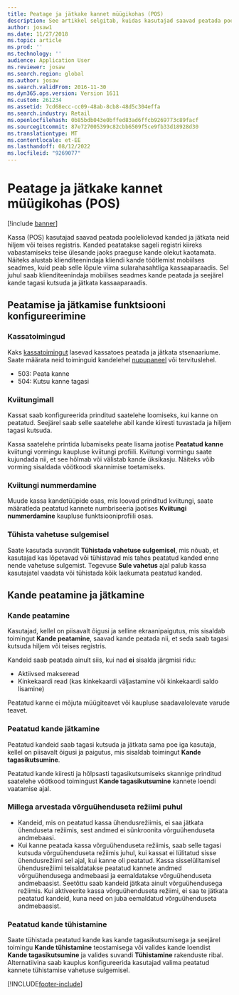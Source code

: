 ```yaml
---
title: Peatage ja jätkake kannet müügikohas (POS)
description: See artikkel selgitab, kuidas kasutajad saavad peatada pooleli kanded ja jätkata seejärel neid hiljem või teises registris, kasutades Dynamics 365 Commerce.
author: josaw1
ms.date: 11/27/2018
ms.topic: article
ms.prod: ''
ms.technology: ''
audience: Application User
ms.reviewer: josaw
ms.search.region: global
ms.author: josaw
ms.search.validFrom: 2016-11-30
ms.dyn365.ops.version: Version 1611
ms.custom: 261234
ms.assetid: 7cd68ecc-cc09-48ab-8cb8-48d5c304effa
ms.search.industry: Retail
ms.openlocfilehash: 0b85bdb043e0bffed83ad6ffcb9269773c89facf
ms.sourcegitcommit: 87e727005399c82cbb6509f5ce9fb33d18928d30
ms.translationtype: MT
ms.contentlocale: et-EE
ms.lasthandoff: 08/12/2022
ms.locfileid: "9269077"
---
```

# <a name="suspend-and-resume-a-transaction-in-the-point-of-sale-pos"></a>Peatage ja jätkake kannet müügikohas (POS)

[!include [banner](includes/banner.md)]


Kassa (POS) kasutajad saavad peatada pooleliolevad kanded ja jätkata neid hiljem või teises registris. Kanded peatatakse sageli registri kiireks vabastamiseks teise ülesande jaoks praeguse kande olekut kaotamata. Näiteks alustab klienditeenindaja kliendi kande töötlemist mobiilses seadmes, kuid peab selle lõpule viima sularahasahtliga kassaaparaadis. Sel juhul saab klienditeenindaja mobiilses seadmes kande peatada ja seejärel kande tagasi kutsuda ja jätkata kassaaparaadis.

## <a name="configure-suspend-and-resume-functionality"></a>Peatamise ja jätkamise funktsiooni konfigureerimine

### <a name="pos-operations"></a>Kassatoimingud

Kaks [kassatoimingut](pos-operations.md) lasevad kassatoes peatada ja jätkata stsenaariume. Saate määrata neid toiminguid kandelehel [nupupaneel](pos-screen-layouts.md) või tervituslehel.

- 503: Peata kanne
- 504: Kutsu kanne tagasi

### <a name="receipt-template"></a>Kviitungimall

Kassat saab konfigureerida prinditud saatelehe loomiseks, kui kanne on peatatud. Seejärel saab selle saatelehe abil kande kiiresti tuvastada ja hiljem tagasi kutsuda.

Kassa saatelehe printida lubamiseks peate lisama jaotise **Peatatud kanne** kviitungi vormingu kaupluse kviitungi profiili. Kviitungi vormingu saate kujundada nii, et see hõlmab või välistab kande üksikasju. Näiteks võib vorming sisaldada vöötkoodi skannimise toetamiseks.

### <a name="receipt-numbering"></a>Kviitungi nummerdamine

Muude kassa kandetüüpide osas, mis loovad prinditud kviitungi, saate määratleda peatatud kannete numbriseeria jaotises **Kviitungi nummerdamine** kaupluse funktsiooniprofiili osas.

### <a name="void-when-closing-shift"></a>Tühista vahetuse sulgemisel

Saate kasutada suvandit **Tühistada vahetuse sulgemisel**, mis nõuab, et kasutajad kas lõpetavad või tühistavad mis tahes peatatud kanded enne nende vahetuse sulgemist. Tegevuse **Sule vahetus** ajal palub kassa kasutajatel vaadata või tühistada kõik laekumata peatatud kanded.

## <a name="suspend-and-resume-a-transaction"></a>Kande peatamine ja jätkamine

### <a name="suspend-a-transaction"></a>Kande peatamine

Kasutajad, kellel on piisavalt õigusi ja selline ekraanipaigutus, mis sisaldab toimingut **Kande peatamine**, saavad kande peatada nii, et seda saab tagasi kutsuda hiljem või teises registris.

Kandeid saab peatada ainult siis, kui nad **ei** sisalda järgmisi ridu:

- Aktiivsed makseread
- Kinkekaardi read (kas kinkekaardi väljastamine või kinkekaardi saldo lisamine)

Peatatud kanne ei mõjuta müügiteavet või kaupluse saadavalolevate varude teavet.

### <a name="resume-a-suspended-transaction"></a>Peatatud kande jätkamine

Peatatud kandeid saab tagasi kutsuda ja jätkata sama poe iga kasutaja, kellel on piisavalt õigusi ja paigutus, mis sisaldab toimingut **Kande tagasikutsumine**.

Peatatud kande kiiresti ja hõlpsasti tagasikutsumiseks skannige prinditud saatelehe vöötkood toimingust **Kande tagasikutsumine** kannete loendi vaatamise ajal.

### <a name="considerations-for-offline-mode"></a>Millega arvestada võrguühenduseta režiimi puhul

- Kandeid, mis on peatatud kassa ühendusrežiimis, ei saa jätkata ühenduseta režiimis, sest andmed ei sünkroonita võrguühenduseta andmebaasi.
- Kui kanne peatada kassa võrguühenduseta režiimis, saab selle tagasi kutsuda võrguühenduseta režiimis juhul, kui kassat ei lülitatud sisse ühendusrežiimi sel ajal, kui kanne oli peatatud. Kassa sisselülitamisel ühendusrežiimi teisaldatakse peatatud kannete andmed võrguühendusega andmebaasi ja eemaldatakse võrguühenduseta andmebaasist. Seetõttu saab kandeid jätkata ainult võrguühendusega režiimis. Kui aktiveerite kassa võrguühenduseta režiimi, ei saa te jätkata peatatud kandeid, kuna need on juba eemaldatud võrguühenduseta andmebaasist.

### <a name="void-a-suspended-transaction"></a>Peatatud kande tühistamine

Saate tühistada peatatud kande kas kande tagasikutsumisega ja seejärel toimingu **Kande tühistamine** teostamisega või valides kande loendist **Kande tagasikutsumine** ja valides suvandi **Tühistamine** rakenduste ribal. Alternatiivina saab kauplus konfigureerida kasutajad valima peatatud kannete tühistamise vahetuse sulgemisel.


[!INCLUDE[footer-include](../includes/footer-banner.md)]
